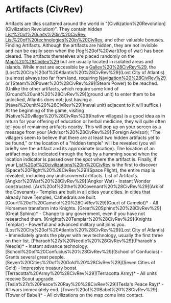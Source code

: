 # Artifacts (CivRev)

Artifacts are tiles scattered around the world in "[Civilization%20Revolution](Civilization Revolution)". They contain hidden [List%20of%20units%20in%20CivRev](units), [List%20of%20technologies%20in%20CivRev](technologies), and other valuable bonuses.
Finding Artifacts.
Although the artifacts are hidden, they are not invisible and can be easily seen when the [fog%20of%20war](fog of war) has been cleared. The artifacts themselves are placed randomly on the [Map%20%28CivRev%29](map) but are usually located in isolated areas and islands. While most are accessible by a [Galley%20%28CivRev%29](Galley), the [Lost%20City%20of%20Atlantis%20%28CivRev%29](Lost City of Atlantis) is almost always too far from land, requiring [Navigation%20%28CivRev%29](Navigation) or [Steam%20Power%20%28CivRev%29](Steam Power) to be reached. (Unlike the other artifacts, which require some kind of [Ground%20unit%20%28CivRev%29](ground unit) to enter them to be unlocked, Atlantis does not; just having a [Naval%20unit%20%28CivRev%29](naval unit) adjacent to it will suffice.)
At the beginning of the game, visiting [Native%20village%20%28CivRev%29](native villages) is a good idea as in return for your offering of education or herbal medicine, they will quite often tell you of remaining artifacts nearby. This will pop up on your screen as a message from your [Advisor%20%28CivRev%29](Foreign Advisor); "The villagers seem to believe that there are at least two hidden artifacts yet to be found," or the location of a "hidden temple" will be revealed (you will briefly see the artifact and its approximate location). The location of an artifact may be indicated through the fog by a humming sound when the location indicator is passed over the spot where the artifact is. Finally, if your [List%20of%20civilizations%20in%20CivRev](civilization) is the first to discover [Space%20Flight%20%28CivRev%29](Space Flight), the entire map is revealed, including any undiscovered artifacts.
List of Artifacts.
[Angkor%20Wat%20%28CivRev%29](Angkor Wat) - Instant Wonder constructed.
[Ark%20of%20the%20Covenant%20%28CivRev%29](Ark of the Covenant) - Temples are built in all cities your cities. In cities that already have Temples, Cathedrals are built.
[Court%20of%20Camelot%20%28CivRev%29](Court of Camelot)* - All Horsemen transform into Knights.
[Great%20Sphinx%20%28CivRev%29](Great Sphinx)* - Change to any government, even if you have not researched them.
[Knights%20Templar%20%28CivRev%29](Knights Templar) - Powerful and advanced military unit joins you.
[Lost%20City%20of%20Atlantis%20%28CivRev%29](Lost City of Atlantis) - Immediately grants the player with new technology, usually the first three on their list.
[Pharaoh%27s%20Needle%20%28CivRev%29](Pharaoh's Needle)* - Instant advance technology.
[School%20of%20Confucius%20%28CivRev%29](School of Confucius) - Grants several great people.
[Seven%20Cities%20of%20Gold%20%28CivRev%29](Seven Cities of Gold) - Impressive treasury boost.
[Terracotta%20Army%20%28CivRev%29](Terracotta Army)* - All units receive Scout upgrade.
[Tesla%27s%20Peace%20Ray%20%28CivRev%29](Tesla's Peace Ray)* - All wars immediately end.
[Tower%20of%20Babel%20%28CivRev%29](Tower of Babel)* - All civilizations on the map come into contact.